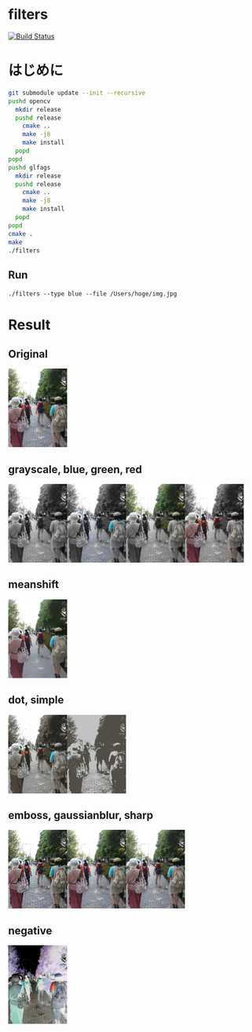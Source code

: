 # filters

[![Build Status](https://travis-ci.org/tanjo/filters.svg?branch=master)](https://travis-ci.org/tanjo/filters)

# はじめに

```bash
git submodule update --init --recursive
pushd opencv
  mkdir release
  pushd release
    cmake ..
    make -j8
    make install
  popd
popd
pushd glfags
  mkdir release
  pushd release
    cmake ..
    make -j8
    make install
  popd
popd
cmake .
make
./filters
```

## Run

```
./filters --type blue --file /Users/hoge/img.jpg
```

# Result

## Original

<img src="result/798808978.jpg" width="120px">

## grayscale, blue, green, red

<img src="result/798808978.jpg-grayscale.png" width="120px"><img src="result/798808978.jpg-blue.png" width="120px"><img src="result/798808978.jpg-green.png" width="120px"><img src="result/798808978.jpg-red.png" width="120px">

## meanshift

<img src="result/798808978.jpg-meanshift.png" width="120px">

## dot, simple

<img src="result/798808978.jpg-dot.png" width="120px"><img src="result/798808978.jpg-simple.png" width="120px">

## emboss, gaussianblur, sharp

<img src="result/798808978.jpg-emboss.png" width="120px"><img src="result/798808978.jpg-gaussianblur.png" width="120px"><img src="result/798808978.jpg-sharp.png" width="120px">

## negative

<img src="result/798808978.jpg-negative.png" width="120px">
